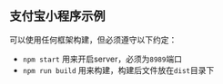 ## 支付宝小程序示例

可以使用任何框架构建，但必须遵守以下约定：

* `npm start` 用来开启server，必须为`8989`端口
* `npm run build` 用来构建，构建后文件放在`dist`目录下
